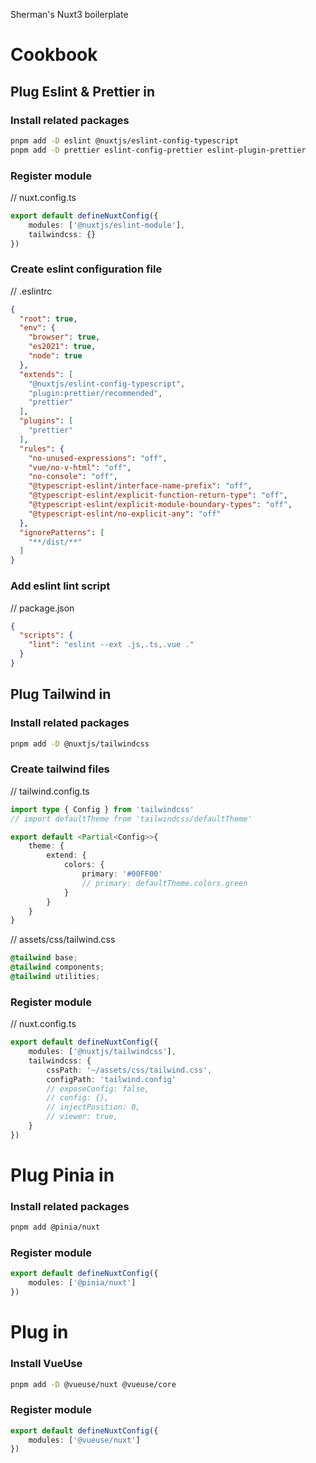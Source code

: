 Sherman's Nuxt3 boilerplate
# Cookbook
## Plug Eslint & Prettier in
### Install related packages
```bash
pnpm add -D eslint @nuxtjs/eslint-config-typescript
pnpm add -D prettier eslint-config-prettier eslint-plugin-prettier
```
### Register module
// nuxt.config.ts
```typescript
export default defineNuxtConfig({
    modules: ['@nuxtjs/eslint-module'],
    tailwindcss: {}
})
```
### Create eslint configuration file
// .eslintrc
```json
{
  "root": true,
  "env": {
    "browser": true,
    "es2021": true,
    "node": true
  },
  "extends": [
    "@nuxtjs/eslint-config-typescript",
    "plugin:prettier/recommended",
    "prettier"
  ],
  "plugins": [
    "prettier"
  ],
  "rules": {
    "no-unused-expressions": "off",
    "vue/no-v-html": "off",
    "no-console": "off",
    "@typescript-eslint/interface-name-prefix": "off",
    "@typescript-eslint/explicit-function-return-type": "off",
    "@typescript-eslint/explicit-module-boundary-types": "off",
    "@typescript-eslint/no-explicit-any": "off"
  },
  "ignorePatterns": [
    "**/dist/**"
  ]
}
```
### Add eslint lint script
// package.json
```json
{
  "scripts": {
    "lint": "eslint --ext .js,.ts,.vue ."
  }
}
```

## Plug Tailwind in
### Install related packages
```bash
pnpm add -D @nuxtjs/tailwindcss
```
### Create tailwind files
// tailwind.config.ts
```typescript
import type { Config } from 'tailwindcss'
// import defaultTheme from 'tailwindcss/defaultTheme'

export default <Partial<Config>>{
    theme: {
        extend: {
            colors: {
                primary: '#00FF00'
                // primary: defaultTheme.colors.green
            }
        }
    }
}
```
// assets/css/tailwind.css
```css
@tailwind base;
@tailwind components;
@tailwind utilities;
```
### Register module
// nuxt.config.ts
```typescript
export default defineNuxtConfig({
    modules: ['@nuxtjs/tailwindcss'],
    tailwindcss: {
        cssPath: '~/assets/css/tailwind.css',
        configPath: 'tailwind.config'
        // exposeConfig: false,
        // config: {},
        // injectPosition: 0,
        // viewer: true,
    }
})
```
# Plug Pinia in
### Install related packages
```bash
pnpm add @pinia/nuxt
```
### Register module
```typescript
export default defineNuxtConfig({
    modules: ['@pinia/nuxt']
})
```
# Plug in
### Install VueUse
```bash
pnpm add -D @vueuse/nuxt @vueuse/core
```
### Register module
```typescript
export default defineNuxtConfig({
    modules: ['@vueuse/nuxt']
})
```

